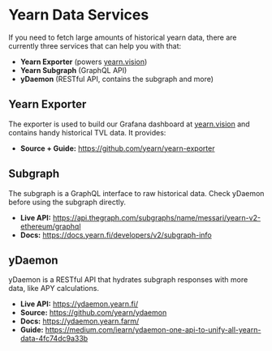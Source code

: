 # Yearn Data Services

If you need to fetch large amounts of historical yearn data, there are currently three services that can help you with that:

- **Yearn Exporter** (powers [yearn.vision](https://yearn.vision/))
- **Yearn Subgraph** (GraphQL API)
- **yDaemon** (RESTful API, contains the subgraph and more)

## Yearn Exporter

The exporter is used to build our Grafana dashboard at [yearn.vision](https://yearn.vision/) and contains handy historical TVL data. It provides:

- **Source + Guide:** https://github.com/yearn/yearn-exporter

## Subgraph

The subgraph is a GraphQL interface to raw historical data. Check yDaemon before using the subgraph directly.

- **Live API:** https://api.thegraph.com/subgraphs/name/messari/yearn-v2-ethereum/graphql
- **Docs:** https://docs.yearn.fi/developers/v2/subgraph-info

## yDaemon

yDaemon is a RESTful API that hydrates subgraph responses with more data, like APY calculations.

- **Live API:** https://ydaemon.yearn.fi/
- **Source:** https://github.com/yearn/ydaemon
- **Docs:** https://ydaemon.yearn.farm/
- **Guide:** https://medium.com/iearn/ydaemon-one-api-to-unify-all-yearn-data-4fc74dc9a33b
